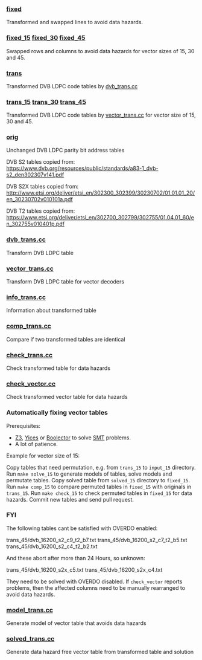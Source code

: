 
### [fixed](fixed)

Transformed and swapped lines to avoid data hazards.

### [fixed_15](fixed_15) [fixed_30](fixed_30) [fixed_45](fixed_45)

Swapped rows and columns to avoid data hazards for vector sizes of 15, 30 and 45.

### [trans](trans)

Transformed DVB LDPC code tables by [dvb_trans.cc](dvb_trans.cc)

### [trans_15](trans_15) [trans_30](trans_30) [trans_45](trans_45)

Transformed DVB LDPC code tables by [vector_trans.cc](vector_trans.cc) for vector size of 15, 30 and 45.

### [orig](orig)

Unchanged DVB LDPC parity bit address tables

DVB S2 tables copied from:
https://www.dvb.org/resources/public/standards/a83-1_dvb-s2_den302307v141.pdf

DVB S2X tables copied from:
http://www.etsi.org/deliver/etsi_en/302300_302399/30230702/01.01.01_20/en_30230702v010101a.pdf

DVB T2 tables copied from:
https://www.etsi.org/deliver/etsi_en/302700_302799/302755/01.04.01_60/en_302755v010401p.pdf

### [dvb_trans.cc](dvb_trans.cc)

Transform DVB LDPC table

### [vector_trans.cc](vector_trans.cc)

Transform DVB LDPC table for vector decoders

### [info_trans.cc](info_trans.cc)

Information about transformed table

### [comp_trans.cc](comp_trans.cc)

Compare if two transformed tables are identical

### [check_trans.cc](check_trans.cc)

Check transformed table for data hazards

### [check_vector.cc](check_vector.cc)

Check transformed vector table for data hazards

### Automatically fixing vector tables

Prerequisites:

* [Z3](https://github.com/Z3Prover/z3), [Yices](https://yices.csl.sri.com/) or [Boolector](https://boolector.github.io/) to solve [SMT](https://en.wikipedia.org/wiki/Satisfiability_modulo_theories) problems.
* A lot of patience.

Example for vector size of 15:

Copy tables that need permutation, e.g. from ```trans_15``` to ```input_15``` directory.
Run ```make solve_15``` to generate models of tables, solve models and permutate tables.
Copy solved table from ```solved_15``` directory to ```fixed_15```.
Run ```make comp_15``` to compare permuted tables in ```fixed_15``` with originals in ```trans_15```.
Run ```make check_15``` to check permuted tables in ```fixed_15``` for data hazards.
Commit new tables and send pull request.

### FYI

The following tables cant be satisfied with OVERDO enabled:

trans_45/dvb_16200_s2_c9_t2_b7.txt
trans_45/dvb_16200_s2_c7_t2_b5.txt
trans_45/dvb_16200_s2_c4_t2_b2.txt

And these abort after more than 24 Hours, so unknown:

trans_45/dvb_16200_s2x_c5.txt
trans_45/dvb_16200_s2x_c4.txt

They need to be solved with OVERDO disabled.
If ```check_vector``` reports problems, then the affected columns need to be manually rearranged to avoid data hazards.

### [model_trans.cc](model_trans.cc)

Generate model of vector table that avoids data hazards

### [solved_trans.cc](solved_trans.cc)

Generate data hazard free vector table from transformed table and solution

